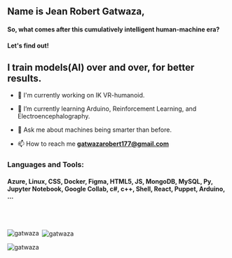 <h2 align="left"> Name is Jean Robert Gatwaza,</h1>
<h4 align="left"> So, what comes after this cumulatively intelligent human-machine era? </h4>
<h4 align="left"> Let's find out! </h4>

<h2 align="left"> I train models(AI) over and over, for better results. </h2>


- 🔭 I'm currently working on IK VR-humanoid. 

- 🌱 I’m currently learning Arduino, Reinforcement Learning, and Electroencephalography.

- 💬 Ask me about machines being smarter than before.

- 📫 How to reach me **gatwazarobert177@gmail.com**




<h3 align="left"> Languages and Tools:</h3>
<h4 align="left"> Azure, Linux, CSS, Docker, Figma, HTML5, JS, MongoDB, MySQL, Py, Jupyter Notebook, Google Collab, c#, c++, Shell, React, Puppet, Arduino, ...</h4>
<br><br>

<p><img align="left" src="https://github-readme-stats.vercel.app/api/top-langs?username=gatwaza&show_icons=true&locale=en&layout=compact&theme=black&hide_border=true&bg_color=A9A9A9" alt="gatwaza" /></p>

<p>&nbsp;<img align="center" src="https://github-readme-stats.vercel.app/api?username=gatwaza&show_icons=true&locale=en&theme=black&hide_border=true&bg_color=A9A9A9" alt="gatwaza" /></p>

<p><img align="center" src="https://github-readme-streak-stats.herokuapp.com/?user=gatwaza&theme=black&hide_border=true&bg_color=A9A9A9" alt="gatwaza" /></p>
